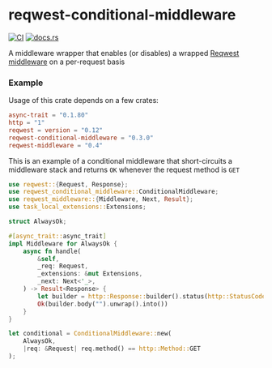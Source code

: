 # reqwest-conditional-middleware

[![CI](https://github.com/oxidecomputer/reqwest-conditional-middleware/workflows/CI/badge.svg)](https://github.com/oxidecomputer/reqwest-conditional-middleware/actions?query=workflow%3ACI) [![docs.rs](https://docs.rs/reqwest-conditional-middleware/badge.svg)](https://docs.rs/reqwest-conditional-middleware)

A middleware wrapper that enables (or disables) a wrapped [Reqwest middleware](https://github.com/TrueLayer/reqwest-middleware) on a per-request basis

### Example

Usage of this crate depends on a few crates:

```toml
async-trait = "0.1.80"
http = "1"
reqwest = version = "0.12"
reqwest-conditional-middleware = "0.3.0"
reqwest-middleware = "0.4"
```

This is an example of a conditional middleware that short-circuits a middleware stack and
returns `OK` whenever the request method is `GET`

```rust
use reqwest::{Request, Response};
use reqwest_conditional_middleware::ConditionalMiddleware;
use reqwest_middleware::{Middleware, Next, Result};
use task_local_extensions::Extensions;

struct AlwaysOk;

#[async_trait::async_trait]
impl Middleware for AlwaysOk {
    async fn handle(
        &self,
        _req: Request,
        _extensions: &mut Extensions,
        _next: Next<'_>,
    ) -> Result<Response> {
        let builder = http::Response::builder().status(http::StatusCode::OK);
        Ok(builder.body("").unwrap().into())
    }
}

let conditional = ConditionalMiddleware::new(
    AlwaysOk,
    |req: &Request| req.method() == http::Method::GET
);

```